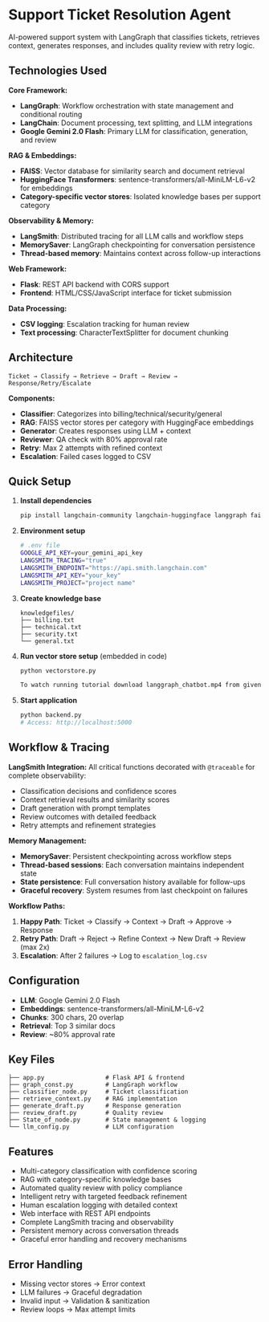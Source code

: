 # Support Ticket Resolution Agent

AI-powered support system with LangGraph that classifies tickets, retrieves context, generates responses, and includes quality review with retry logic.

## Technologies Used

**Core Framework:**
- **LangGraph**: Workflow orchestration with state management and conditional routing
- **LangChain**: Document processing, text splitting, and LLM integrations
- **Google Gemini 2.0 Flash**: Primary LLM for classification, generation, and review

**RAG & Embeddings:**
- **FAISS**: Vector database for similarity search and document retrieval
- **HuggingFace Transformers**: sentence-transformers/all-MiniLM-L6-v2 for embeddings
- **Category-specific vector stores**: Isolated knowledge bases per support category

**Observability & Memory:**
- **LangSmith**: Distributed tracing for all LLM calls and workflow steps
- **MemorySaver**: LangGraph checkpointing for conversation persistence
- **Thread-based memory**: Maintains context across follow-up interactions

**Web Framework:**
- **Flask**: REST API backend with CORS support
- **Frontend**: HTML/CSS/JavaScript interface for ticket submission

**Data Processing:**
- **CSV logging**: Escalation tracking for human review
- **Text processing**: CharacterTextSplitter for document chunking

## Architecture

```
Ticket → Classify → Retrieve → Draft → Review → Response/Retry/Escalate
```

**Components:**
- **Classifier**: Categorizes into billing/technical/security/general
- **RAG**: FAISS vector stores per category with HuggingFace embeddings
- **Generator**: Creates responses using LLM + context
- **Reviewer**: QA check with 80% approval rate
- **Retry**: Max 2 attempts with refined context
- **Escalation**: Failed cases logged to CSV

## Quick Setup

1. **Install dependencies**
   ```bash
   pip install langchain-community langchain-huggingface langgraph faiss-cpu flask flask-cors google-generativeai python-dotenv
   ```

2. **Environment setup**
   ```bash
   # .env file
   GOOGLE_API_KEY=your_gemini_api_key
   LANGSMITH_TRACING="true"
   LANGSMITH_ENDPOINT="https://api.smith.langchain.com"
   LANGSMITH_API_KEY="your_key"
   LANGSMITH_PROJECT="project name"
   ```

3. **Create knowledge base**
   ```
   knowledgefiles/
   ├── billing.txt
   ├── technical.txt  
   ├── security.txt
   └── general.txt
   ```

4. **Run vector store setup** (embedded in code)
   ```bash
   python vectorstore.py

   To watch running tutorial download langgraph_chatbot.mp4 from given repository
   ```

6. **Start application**
   ```bash
   python backend.py
   # Access: http://localhost:5000
   ```

## Workflow & Tracing

**LangSmith Integration:**
All critical functions decorated with `@traceable` for complete observability:
- Classification decisions and confidence scores
- Context retrieval results and similarity scores  
- Draft generation with prompt templates
- Review outcomes with detailed feedback
- Retry attempts and refinement strategies

**Memory Management:**
- **MemorySaver**: Persistent checkpointing across workflow steps
- **Thread-based sessions**: Each conversation maintains independent state
- **State persistence**: Full conversation history available for follow-ups
- **Graceful recovery**: System resumes from last checkpoint on failures

**Workflow Paths:**

1. **Happy Path**: Ticket → Classify → Context → Draft → Approve → Response
2. **Retry Path**: Draft → Reject → Refine Context → New Draft → Review (max 2x)
3. **Escalation**: After 2 failures → Log to `escalation_log.csv`

## Configuration

- **LLM**: Google Gemini 2.0 Flash
- **Embeddings**: sentence-transformers/all-MiniLM-L6-v2
- **Chunks**: 300 chars, 20 overlap
- **Retrieval**: Top 3 similar docs
- **Review**: ~80% approval rate

## Key Files

```
├── app.py                 # Flask API & frontend
├── graph_const.py         # LangGraph workflow
├── classifier_node.py     # Ticket classification
├── retrieve_context.py    # RAG implementation
├── generate_draft.py      # Response generation
├── review_draft.py        # Quality review
├── State_of_node.py       # State management & logging
└── llm_config.py          # LLM configuration
```

## Features

- Multi-category classification with confidence scoring
- RAG with category-specific knowledge bases  
- Automated quality review with policy compliance
- Intelligent retry with targeted feedback refinement
- Human escalation logging with detailed context
- Web interface with REST API endpoints
- Complete LangSmith tracing and observability
- Persistent memory across conversation threads
- Graceful error handling and recovery mechanisms

## Error Handling

- Missing vector stores → Error context
- LLM failures → Graceful degradation  
- Invalid input → Validation & sanitization
- Review loops → Max attempt limits
